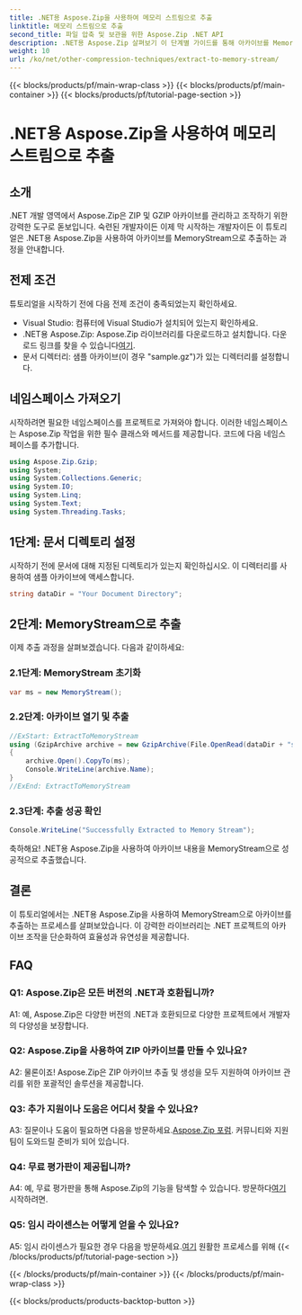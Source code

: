 ```yaml
---
title: .NET용 Aspose.Zip을 사용하여 메모리 스트림으로 추출
linktitle: 메모리 스트림으로 추출
second_title: 파일 압축 및 보관을 위한 Aspose.Zip .NET API
description: .NET용 Aspose.Zip 살펴보기 이 단계별 가이드를 통해 아카이브를 MemoryStream으로 손쉽게 추출하세요. .NET 개발을 쉽게 향상시키세요.
weight: 10
url: /ko/net/other-compression-techniques/extract-to-memory-stream/
---
```


{{< blocks/products/pf/main-wrap-class >}}
{{< blocks/products/pf/main-container >}}
{{< blocks/products/pf/tutorial-page-section >}}

# .NET용 Aspose.Zip을 사용하여 메모리 스트림으로 추출

## 소개

.NET 개발 영역에서 Aspose.Zip은 ZIP 및 GZIP 아카이브를 관리하고 조작하기 위한 강력한 도구로 돋보입니다. 숙련된 개발자이든 이제 막 시작하는 개발자이든 이 튜토리얼은 .NET용 Aspose.Zip을 사용하여 아카이브를 MemoryStream으로 추출하는 과정을 안내합니다.

## 전제 조건

튜토리얼을 시작하기 전에 다음 전제 조건이 충족되었는지 확인하세요.

- Visual Studio: 컴퓨터에 Visual Studio가 설치되어 있는지 확인하세요.
-  .NET용 Aspose.Zip: Aspose.Zip 라이브러리를 다운로드하고 설치합니다. 다운로드 링크를 찾을 수 있습니다[여기](https://releases.aspose.com/zip/net/).
- 문서 디렉터리: 샘플 아카이브(이 경우 "sample.gz")가 있는 디렉터리를 설정합니다.

## 네임스페이스 가져오기

시작하려면 필요한 네임스페이스를 프로젝트로 가져와야 합니다. 이러한 네임스페이스는 Aspose.Zip 작업을 위한 필수 클래스와 메서드를 제공합니다. 코드에 다음 네임스페이스를 추가합니다.

```csharp
using Aspose.Zip.Gzip;
using System;
using System.Collections.Generic;
using System.IO;
using System.Linq;
using System.Text;
using System.Threading.Tasks;
```

## 1단계: 문서 디렉토리 설정

시작하기 전에 문서에 대해 지정된 디렉토리가 있는지 확인하십시오. 이 디렉터리를 사용하여 샘플 아카이브에 액세스합니다.

```csharp
string dataDir = "Your Document Directory";
```

## 2단계: MemoryStream으로 추출

이제 추출 과정을 살펴보겠습니다. 다음과 같이하세요:

### 2.1단계: MemoryStream 초기화

```csharp
var ms = new MemoryStream();
```

### 2.2단계: 아카이브 열기 및 추출

```csharp
//ExStart: ExtractToMemoryStream
using (GzipArchive archive = new GzipArchive(File.OpenRead(dataDir + "sample.gz")))
{
    archive.Open().CopyTo(ms);
    Console.WriteLine(archive.Name);
}
//ExEnd: ExtractToMemoryStream
```

### 2.3단계: 추출 성공 확인

```csharp
Console.WriteLine("Successfully Extracted to Memory Stream");
```

축하해요! .NET용 Aspose.Zip을 사용하여 아카이브 내용을 MemoryStream으로 성공적으로 추출했습니다.

## 결론

이 튜토리얼에서는 .NET용 Aspose.Zip을 사용하여 MemoryStream으로 아카이브를 추출하는 프로세스를 살펴보았습니다. 이 강력한 라이브러리는 .NET 프로젝트의 아카이브 조작을 단순화하여 효율성과 유연성을 제공합니다.

## FAQ

### Q1: Aspose.Zip은 모든 버전의 .NET과 호환됩니까?

A1: 예, Aspose.Zip은 다양한 버전의 .NET과 호환되므로 다양한 프로젝트에서 개발자의 다양성을 보장합니다.

### Q2: Aspose.Zip을 사용하여 ZIP 아카이브를 만들 수 있나요?

A2: 물론이죠! Aspose.Zip은 ZIP 아카이브 추출 및 생성을 모두 지원하여 아카이브 관리를 위한 포괄적인 솔루션을 제공합니다.

### Q3: 추가 지원이나 도움은 어디서 찾을 수 있나요?

 A3: 질문이나 도움이 필요하면 다음을 방문하세요.[Aspose.Zip 포럼](https://forum.aspose.com/c/zip/37). 커뮤니티와 지원팀이 도와드릴 준비가 되어 있습니다.

### Q4: 무료 평가판이 제공됩니까?

 A4: 예, 무료 평가판을 통해 Aspose.Zip의 기능을 탐색할 수 있습니다. 방문하다[여기](https://releases.aspose.com/) 시작하려면.

### Q5: 임시 라이센스는 어떻게 얻을 수 있나요?

 A5: 임시 라이센스가 필요한 경우 다음을 방문하세요.[여기](https://purchase.aspose.com/temporary-license/) 원활한 프로세스를 위해
{{< /blocks/products/pf/tutorial-page-section >}}

{{< /blocks/products/pf/main-container >}}
{{< /blocks/products/pf/main-wrap-class >}}

{{< blocks/products/products-backtop-button >}}
